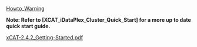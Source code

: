 [Howto_Warning](Howto_Warning)

**Note: Refer to [XCAT_iDataPlex_Cluster_Quick_Start] for a more up to date quick start guide.**

[xCAT-2.4.2_Getting-Started.pdf](https://sourceforge.net/mailarchive/attachment.php?list_name=xcat-user&message_id=1280240387.24789.83.camel@sassalto.intnet.cscs.ch&counter=1)
